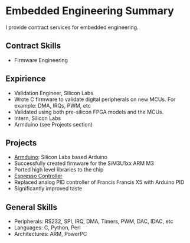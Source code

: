 # Embedded Engineering Summary
I provide contract services for embedded engineering.

## Contract Skills
* Firmware Engineering

## Expirience
* Validation Engineer, Silicon Labs
 * Wrote C firmware to validate digital peripherals on new MCUs. For example: DMA, IRQs, PWM, etc
 * Validated using both pre-silicon FPGA models and the MCUs.
* Intern, Silicon Labs
 * Armduino (see Projects section)

## Projects
* [Armduino](https://github.com/boltonja/armduino/): Silicon Labs based Arduino
 * Successfully created firmware for the SiM3U1xx ARM M3
 * Ported high level libraries to the chip
* [Espresso Controller](https://github.com/nickgeoca/espresso_controller/)
 * Replaced analog PID controller of Francis Francis X5 with Arduino PID
 * Significantly improved taste

## General Skills
* Peripherals: RS232, SPI, IRQ, DMA, Timers, PWM, DAC, IDAC, etc
* Languages: C, Python, Perl
* Architectures: ARM, PowerPC
